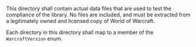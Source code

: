 This directory shall contain actual data files that are used to test the compliance of the library. 
No files are included, and must be extracted from a legitimately owned and licensed copy of World of Warcraft. 

Each directory in this directory shall map to a member of the `WarcraftVersion` enum.